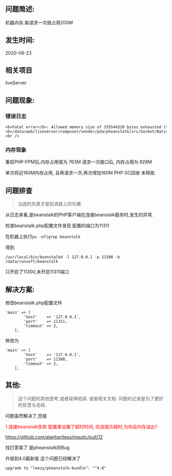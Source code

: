 
## 问题简述:
机器内存,每请求一次就占用200M

## 发生时间:
2020-06-23

## 相关项目
liveServer

## 问题现象:

### 错误日志

```
<b>Fatal error</b>: Allowed memory size of 335544320 bytes exhausted (tried to allocate 20480 bytes) in
<b>/data/web/liveserver/composer/vendor/pda/pheanstalk/src/Socket/NativeSocket.php</b> on line <b>46</b><br />
```

### 内存现象

重启PHP-FPM后,内存占用值为 763M    请求一次接口后, 内存占用为 926M

单次将近160M内存占用, 且再请求一次,再次增加160M   PHP GC回收 未释放.

## 问题排查

> 沿途的风景才是前进路上的乐趣. 

从日志来看,是beanstalk的PHP客户端在连接beanstalk服务时,发生的异常.  

检查beanstalk.php配置文件发现 配置的端口为11311  

在机器上执行`ps -ef|grep beanstalk`

得到

```shell
/usr/local/bin/beanstalkd -l 127.0.0.1 -p 11300 -b /data/runsoft/beanstalk
```

只开启了11300,未开启11311端口



## 解决方案:

修改beanstalk.php配置文件

```
'main' => [
        'host'    => '127.0.0.1',
        'port'    => 11311,
        'timeout' => 2,
    ],
```

修改为

```
'main' => [
        'host'    => '127.0.0.1',
        'port'    => 11300,
        'timeout' => 2,
    ],
```



## 其他:
> 这个问题的其他思考,或者延伸阅读.  或者相关文档. 问题的记录是为了更好的反思与总结.

问题虽然解决了,但是

<font color=#FF0000 >1.连接beanstalk失败    配置里设置了超时时间, 应该提示超时,为何会内存溢出?</font>

https://github.com/alanhartless/mautic/pull/12

找打答案了  是pheanstalk的Bug

升级到4.0最新版 这个问题已经解决了

```
upgrade to "leezy/pheanstalk-bundle": "^4.0"
```





